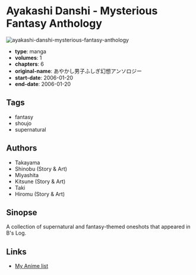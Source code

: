 # Ayakashi Danshi - Mysterious Fantasy Anthology

![ayakashi-danshi-mysterious-fantasy-anthology](https://cdn.myanimelist.net/images/manga/2/28899.jpg)

-   **type**: manga
-   **volumes**: 1
-   **chapters**: 6
-   **original-name**: あやかし男子ふしぎ幻想アンソロジー
-   **start-date**: 2006-01-20
-   **end-date**: 2006-01-20

## Tags

-   fantasy
-   shoujo
-   supernatural

## Authors

-   Takayama
-   Shinobu (Story & Art)
-   Miyashita
-   Kitsune (Story & Art)
-   Taki
-   Hiromu (Story & Art)

## Sinopse

A collection of supernatural and fantasy-themed oneshots that appeared in B's Log.

## Links

-   [My Anime list](https://myanimelist.net/manga/18858/Ayakashi_Danshi_-_Mysterious_Fantasy_Anthology)
